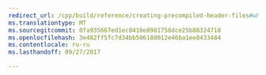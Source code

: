 ```yaml
---
redirect_url: /cpp/build/reference/creating-precompiled-header-files#when-to-precompile-source-code
ms.translationtype: MT
ms.sourcegitcommit: 0fa935667ed1ec0410e8981758dce25b88324718
ms.openlocfilehash: 3e482ff5fc7d34bb506180012e46ba1ee8433484
ms.contentlocale: ru-ru
ms.lasthandoff: 09/27/2017

---
```

